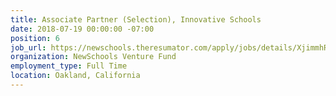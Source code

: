 ```yaml
---
title: Associate Partner (Selection), Innovative Schools
date: 2018-07-19 00:00:00 -07:00
position: 6
job_url: https://newschools.theresumator.com/apply/jobs/details/XjimmhRQEm?
organization: NewSchools Venture Fund
employment_type: Full Time
location: Oakland, California
---
```


